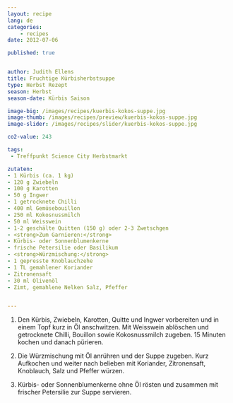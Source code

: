 ```yaml
---
layout: recipe
lang: de
categories:
    - recipes
date: 2012-07-06

published: true


author: Judith Ellens
title: Fruchtige Kürbisherbstsuppe
type: Herbst Rezept
season: Herbst
season-date: Kürbis Saison

image-big: /images/recipes/kuerbis-kokos-suppe.jpg
image-thumb: /images/recipes/preview/kuerbis-kokos-suppe.jpg
image-slider: /images/recipes/slider/kuerbis-kokos-suppe.jpg

co2-value: 243

tags:
 - Treffpunkt Science City Herbstmarkt

zutaten:
- 1 Kürbis (ca. 1 kg) 
- 120 g Zwiebeln 
- 100 g Karotten 
- 50 g Ingwer
- 1 getrocknete Chilli
- 400 ml Gemüsebouillon
- 250 ml Kokosnussmilch
- 50 ml Weisswein
- 1-2 geschälte Quitten (150 g) oder 2-3 Zwetschgen
- <strong>Zum Garnieren:</strong>
- Kürbis- oder Sonnenblumenkerne 
- frische Petersilie oder Basilikum
- <strong>Würzmischung:</strong>
- 1 gepresste Knoblauchzehe 
- 1 TL gemahlener Koriander 
- Zitronensaft
- 30 ml Olivenöl
- Zimt, gemahlene Nelken Salz, Pfeffer


---
```



1. Den Kürbis, Zwiebeln, Karotten, Quitte und Ingwer vorbereiten und in einem Topf kurz in Öl anschwitzen. Mit Weisswein ablöschen und getrocknete Chilli, Bouillon sowie Kokosnussmilch zugeben. 15 Minuten kochen und danach pürieren.

2. Die Würzmischung mit Öl anrühren und der Suppe zugeben. Kurz Aufkochen und weiter nach belieben mit Koriander, Zitronensaft, Knoblauch, Salz und Pfeffer würzen.

3. Kürbis- oder Sonnenblumenkerne ohne Öl rösten und zusammen mit frischer Petersilie zur Suppe servieren.